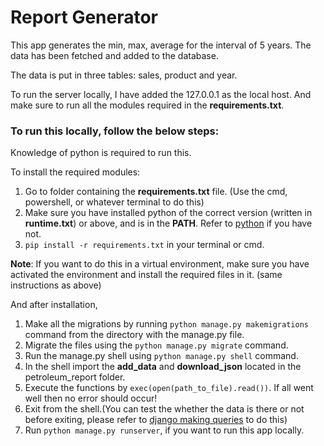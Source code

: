 # **Report Generator**

This app generates the min, max, average for the interval of 5 years. The data has been fetched and added to the database. 

The data is put in three tables: sales, product and year. 

To run the server locally, I have added the 127.0.0.1 as the local host. 
And make sure to run all the modules required in the __requirements.txt__.

### **To run this locally, follow the below steps:**

Knowledge of python is required to run this. 

To install the required modules:

1. Go to folder containing the __requirements.txt__ file. (Use the cmd, powershell, or whatever terminal to do this)
2. Make sure you have installed python of the correct version (written in __runtime.txt__) or above, and is in the __PATH__. Refer to [python](https://www.python.org/) if you have not.
3. `pip install -r requirements.txt` in your terminal or cmd. 

 __Note__: If you want to do this in a virtual environment, make sure you have activated the environment and install the required files in it. (same instructions as above)

And after installation,

1. Make all the migrations by running `python manage.py makemigrations` command from the directory with the manage.py file.
2. Migrate the files using the `python manage.py migrate` command.
3. Run the manage.py shell using `python manage.py shell` command.
4. In the shell import the __add_data__ and __download_json__ located in the petroleum_report folder.
5. Execute the functions by `exec(open(path_to_file).read())`. If all went well then no error should occur!
6. Exit from the shell.(You can test the whether the data is there or not before exiting, please refer to [django making queries](https://docs.djangoproject.com/en/3.1/topics/db/queries/) to do this)
6. Run `python manage.py runserver`, if you want to run this app locally.



 

